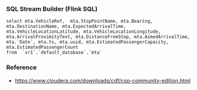 ### SQL Stream Builder (Flink SQL)


````
select mta.VehicleRef,  mta.StopPointName, mta.Bearing, mta.DestinationName, mta.ExpectedArrivalTime, mta.VehicleLocationLatitude, mta.VehicleLocationLongitude, 
mta.ArrivalProximityText, mta.DistanceFromStop, mta.AimedArrivalTime, mta.`Date`, mta.ts, mta.uuid, mta.EstimatedPassengerCapacity, mta.EstimatedPassengerCount
from  `sr1`.`default_database`.`mta`

````

### Reference

* https://www.cloudera.com/downloads/cdf/csp-community-edition.html
